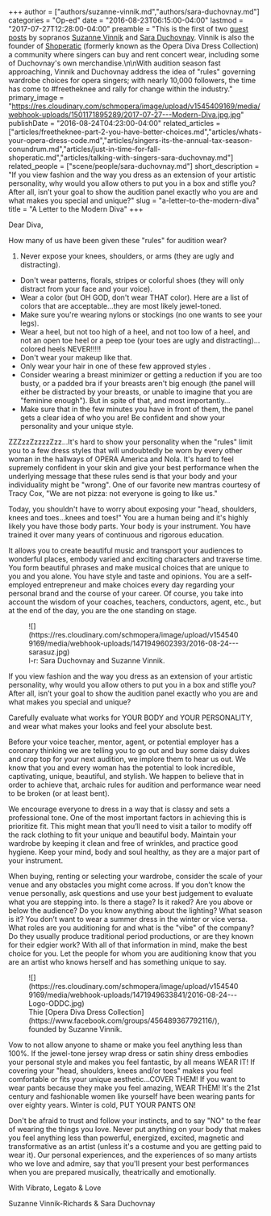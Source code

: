 +++
author = ["authors/suzanne-vinnik.md","authors/sara-duchovnay.md"]
categories = "Op-ed"
date = "2016-08-23T06:15:00-04:00"
lastmod = "2017-07-27T12:28:00-04:00"
preamble = "This is the first of two [guest posts](/freetheknee-part-2-you-have-better-choices/) by sopranos [Suzanne Vinnik](/scene/people/suzanne-vinnik/) and [Sara Duchovnay](/scene/people/sara-duchovnay/). Vinnik is also the founder of [Shoperatic](https://www.facebook.com/shoperatic/) (formerly known as the Opera Diva Dress Collection) a community where singers can buy and rent concert wear, including some of Duchovnay's own merchandise.\n\nWith audition season fast approaching, Vinnik and Duchovnay address the idea of \"rules\" governing wardrobe choices for opera singers; with nearly 10,000 followers, the time has come to #freetheknee and rally for change within the industry."
primary_image = "https://res.cloudinary.com/schmopera/image/upload/v1545409169/media/webhook-uploads/1501171895289/2017-07-27---Modern-Diva.jpg.jpg"
publishDate = "2016-08-24T04:23:00-04:00"
related_articles = ["articles/freetheknee-part-2-you-have-better-choices.md","articles/whats-your-opera-dress-code.md","articles/singers-its-the-annual-tax-season-conundrum.md","articles/just-in-time-for-fall-shoperatic.md","articles/talking-with-singers-sara-duchovnay.md"]
related_people = ["scene/people/sara-duchovnay.md"]
short_description = "If you view fashion and the way you dress as an extension of your artistic personality, why would you allow others to put you in a box and stifle you? After all, isn’t your goal to show the audition panel exactly who you are and what makes you special and unique?"
slug = "a-letter-to-the-modern-diva"
title = "A Letter to the Modern Diva"
+++

Dear Diva,

How many of us have been given these "rules" for audition wear?

1. Never expose your knees, shoulders, or arms (they are ugly and distracting).
- Don't wear patterns, florals, stripes or colorful shoes (they will only distract from your face and your voice).
- Wear a color (but OH GOD, don't wear THAT color). Here are a list of colors that are acceptable…they are most likely jewel-toned.
- Make sure you're wearing nylons or stockings (no one wants to see your legs).
- Wear a heel, but not too high of a heel, and not too low of a heel, and not an open toe heel or a peep toe (your toes are ugly and distracting)…colored heels NEVER!!!!!
- Don't wear your makeup like that.
- Only wear your hair in one of these few approved styles .
- Consider wearing a breast minimizer or getting a reduction if you are too busty, or a padded bra if your breasts aren't big enough (the panel will either be distracted by your breasts, or unable to imagine that you are "feminine enough"). But in spite of that, and most importantly…
- Make sure that in the few minutes you have in front of them, the panel gets a clear idea of who you are! Be confident and show your personality and your unique style.

ZZZzzZzzzzZzz...It's hard to show your personality when the "rules" limit you to a few dress styles that will undoubtedly be worn by every other woman in the hallways of OPERA America and Nola. It's hard to feel supremely confident in your skin and give your best performance when the underlying message that these rules send is that your body and your individuality might be "wrong". One of our favorite new mantras courtesy of Tracy Cox, "We are not pizza: not everyone is going to like us."

Today, you shouldn't have to worry about exposing your "head, shoulders, knees and toes…knees and toes!" You are a human being and it's highly likely you have those body parts. Your body is your instrument. You have trained it over many years of continuous and rigorous education. 

It allows you to create beautiful music and transport your audiences to wonderful places, embody varied and exciting characters and traverse time. You form beautiful phrases and make musical choices that are unique to you and you alone. You have style and taste and opinions. You are a self-employed entrepreneur and make choices every day regarding your personal brand and the course of your career. Of course, you take into account the wisdom of your coaches, teachers, conductors, agent, etc., but at the end of the day, you are the one standing on stage.

<figure data-type="image">
![](https://res.cloudinary.com/schmopera/image/upload/v1545409169/media/webhook-uploads/1471949602393/2016-08-24---sarasuz.jpg)<figcaption>l-r: Sara Duchovnay and Suzanne Vinnik.</figcaption>
</figure>

If you view fashion and the way you dress as an extension of your artistic personality, why would you allow others to put you in a box and stifle you? After all, isn’t your goal to show the audition panel exactly who you are and what makes you special and unique? 

Carefully evaluate what works for YOUR BODY and YOUR PERSONALITY, and wear what makes your looks and feel your absolute best. 

Before your voice teacher, mentor, agent, or potential employer has a coronary thinking we are telling you to go out and buy some daisy dukes and crop top for your next audition, we implore them to hear us out. We know that you and every woman has the potential to look incredible, captivating, unique, beautiful, and stylish. We happen to believe that in order to achieve that, archaic rules for audition and performance wear need to be broken (or at least bent). 

We encourage everyone to dress in a way that is classy and sets a professional tone. One of the most important factors in achieving this is prioritize fit. This might mean that you’ll need to visit a tailor to modify off the rack clothing to fit your unique and beautiful body. Maintain your wardrobe by keeping it clean and free of wrinkles, and practice good hygiene. Keep your mind, body and soul healthy, as they are a major part of your instrument. 

When buying, renting or selecting your wardrobe, consider the scale of your venue and any obstacles you might come across. If you don’t know the venue personally, ask questions and use your best judgement to evaluate what you are stepping into. Is there a stage? Is it raked? Are you above or below the audience? Do you know anything about the lighting? What season is it? You don’t want to wear a summer dress in the winter or vice versa. What roles are you auditioning for and what is the "vibe" of the company? Do they usually produce traditional period productions, or are they known for their edgier work? With all of that information in mind, make the best choice for you. Let the people for whom you are auditioning know that you are an artist who knows herself and has something unique to say. 

<figure data-type="image">
![](https://res.cloudinary.com/schmopera/image/upload/v1545409169/media/webhook-uploads/1471949633841/2016-08-24---Logo-ODDC.jpg)<figcaption>Thie [Opera Diva Dress Collection](https://www.facebook.com/groups/456489367792116/), founded by Suzanne Vinnik.</figcaption>
</figure>

Vow to not allow anyone to shame or make you feel anything less than 100%. If the jewel-tone jersey wrap dress or satin shiny dress embodies your personal style and makes you feel fantastic, by all means WEAR IT! If covering your "head, shoulders, knees and/or toes" makes you feel comfortable or fits your unique aesthetic…COVER THEM! If you want to wear pants because they make you feel amazing, WEAR THEM! It's the 21st century and fashionable women like yourself have been wearing pants for over eighty years. Winter is cold, PUT YOUR PANTS ON! 

Don't be afraid to trust and follow your instincts, and to say "NO" to the fear of wearing the things you love. Never put anything on your body that makes you feel anything less than powerful, energized, excited, magnetic and transformative as an artist (unless it's a costume and you are getting paid to wear it). Our personal experiences, and the experiences of so many artists who we love and admire, say that you'll present your best performances when you are 
prepared musically, theatrically and emotionally. 

With Vibrato, Legato & Love

Suzanne Vinnik-Richards & Sara Duchovnay
